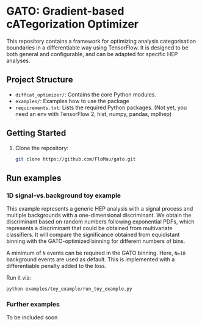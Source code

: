 # GATO: Gradient-based cATegorization Optimizer

This repository contains a framework for optimizing analysis categorisation boundaries in a differentiable way using TensorFlow.
It is designed to be both general and configurable, and can be adapted for specific HEP analyses.
## Project Structure

- `diffcat_optimizer/`: Contains the core Python modules.
- `examples/`: Examples how to use the package
- `requirements.txt`: Lists the required Python packages. (Not yet, you need an env with TensorFlow 2, hist, numpy, pandas, mplhep)

## Getting Started

1. Clone the repository:
   ```bash
   git clone https://github.com/FloMau/gato.git

## Run examples
### 1D signal-vs.background toy example
This example represents a generic HEP analysis with a signal process and multiple backgrounds with a one-dimensional discriminant.
We obtain the discriminant based on random numbers following exponential PDFs, which represents a discriminant that could be obtained from multivariate classifiers.
It will compare the significance obtained from equidistant binning with the GATO-optimized binning for different numbers of bins.

A minimum of `N` events can be required in the GATO binning. Here, `N=10` background events are used as default.
This is implemented with a differentiable penalty added to the loss.

Run it via: 
```
python examples/toy_example/run_toy_example.py
```

### Further examples
To be included soon
